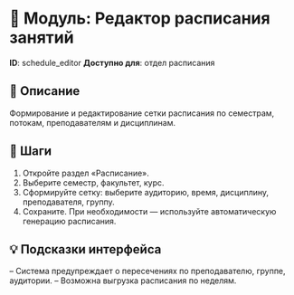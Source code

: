 # 📘 Модуль: Редактор расписания занятий
**ID**: schedule_editor
**Доступно для**: отдел расписания

## 📝 Описание
Формирование и редактирование сетки расписания по семестрам, потокам, преподавателям и дисциплинам.

## 🩜 Шаги
1. Откройте раздел «Расписание».
2. Выберите семестр, факультет, курс.
3. Сформируйте сетку: выберите аудиторию, время, дисциплину, преподавателя, группу.
4. Сохраните. При необходимости — используйте автоматическую генерацию расписания.

## 💡 Подсказки интерфейса
– Система предупреждает о пересечениях по преподавателю, группе, аудитории.
– Возможна выгрузка расписания по неделям.
